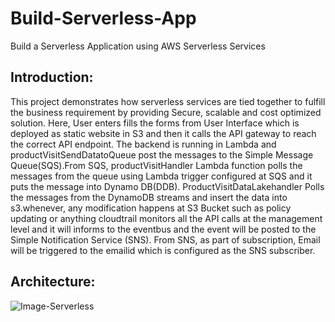 # Build-Serverless-App
Build a Serverless Application using AWS Serverless Services

## Introduction:
This project demonstrates how serverless services are tied together to fulfill the business requirement by providing Secure, scalable and cost optimized solution. Here, User enters fills the forms from User Interface which is deployed as static website in S3 and then it calls the API gateway to reach the correct API endpoint. The backend is running in Lambda and productVisitSendDatatoQueue post the messages to the Simple Message Queue(SQS).From SQS, productVisitHandler Lambda function polls the messages from the queue using Lambda trigger configured at SQS and it puts the message into Dynamo DB(DDB). ProductVisitDataLakehandler Polls the messages from the DynamoDB streams and insert the data into s3.whenever, any modification happens at S3 Bucket such as policy updating or anything cloudtrail monitors all the API calls at the management level and it will informs to the eventbus and the event will be posted to the Simple Notification Service (SNS). From SNS, as part of subscription, Email will be triggered to the emailid which is configured as the SNS subscriber.

## Architecture:

![Image-Serverless](https://github.com/user-attachments/assets/833c3057-ad78-461e-9364-801f8b671cc9)
